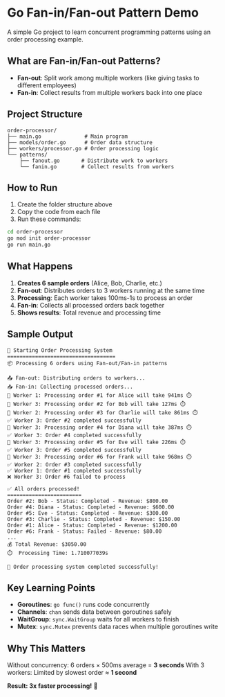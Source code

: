# Go Fan-in/Fan-out Pattern Demo

A simple Go project to learn concurrent programming patterns using an order processing example.

## What are Fan-in/Fan-out Patterns?

- **Fan-out**: Split work among multiple workers (like giving tasks to different employees)
- **Fan-in**: Collect results from multiple workers back into one place

## Project Structure

```
order-processor/
├── main.go              # Main program
├── models/order.go      # Order data structure  
├── workers/processor.go # Order processing logic
└── patterns/
    ├── fanout.go       # Distribute work to workers
    └── fanin.go        # Collect results from workers
```

## How to Run

1. Create the folder structure above
2. Copy the code from each file
3. Run these commands:

```bash
cd order-processor
go mod init order-processor
go run main.go
```

## What Happens

1. **Creates 6 sample orders** (Alice, Bob, Charlie, etc.)
2. **Fan-out**: Distributes orders to 3 workers running at the same time
3. **Processing**: Each worker takes 100ms-1s to process an order
4. **Fan-in**: Collects all processed orders back together
5. **Shows results**: Total revenue and processing time

## Sample Output

```
🚀 Starting Order Processing System
===================================
📦 Processing 6 orders using Fan-out/Fan-in patterns

📤 Fan-out: Distributing orders to workers...
📥 Fan-in: Collecting processed orders...
👷 Worker 1: Processing order #1 for Alice will take 941ms ⏱️
👷 Worker 3: Processing order #2 for Bob will take 127ms ⏱️
👷 Worker 2: Processing order #3 for Charlie will take 861ms ⏱️
✅ Worker 3: Order #2 completed successfully
👷 Worker 3: Processing order #4 for Diana will take 387ms ⏱️
✅ Worker 3: Order #4 completed successfully
👷 Worker 3: Processing order #5 for Eve will take 226ms ⏱️
✅ Worker 3: Order #5 completed successfully
👷 Worker 3: Processing order #6 for Frank will take 968ms ⏱️
✅ Worker 2: Order #3 completed successfully
✅ Worker 1: Order #1 completed successfully
❌ Worker 3: Order #6 failed to process

✅ All orders processed!
========================
Order #2: Bob - Status: Completed - Revenue: $800.00
Order #4: Diana - Status: Completed - Revenue: $600.00
Order #5: Eve - Status: Completed - Revenue: $300.00
Order #3: Charlie - Status: Completed - Revenue: $150.00
Order #1: Alice - Status: Completed - Revenue: $1200.00
Order #6: Frank - Status: Failed - Revenue: $80.00
...
💰 Total Revenue: $3050.00
⏱️  Processing Time: 1.710077039s

🎉 Order processing system completed successfully!
```

## Key Learning Points

- **Goroutines**: `go func()` runs code concurrently
- **Channels**: `chan` sends data between goroutines safely
- **WaitGroup**: `sync.WaitGroup` waits for all workers to finish
- **Mutex**: `sync.Mutex` prevents data races when multiple goroutines write

## Why This Matters

Without concurrency: 6 orders × 500ms average = **3 seconds**
With 3 workers: Limited by slowest order ≈ **1 second**

**Result: 3x faster processing!** 🚀